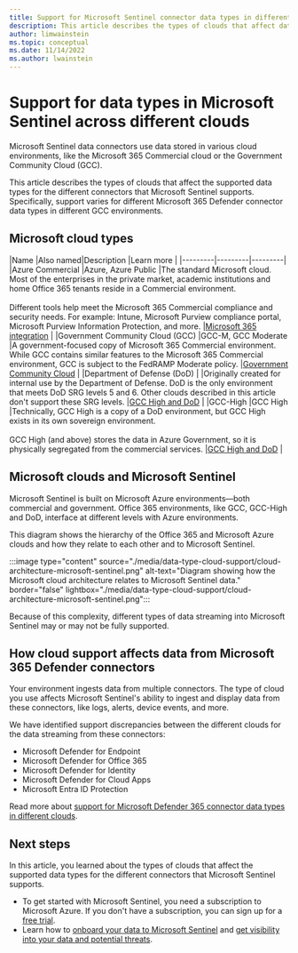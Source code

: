 ```yaml
---
title: Support for Microsoft Sentinel connector data types in different clouds
description: This article describes the types of clouds that affect data streaming from the different connectors that Microsoft Sentinel supports.  
author: limwainstein
ms.topic: conceptual
ms.date: 11/14/2022
ms.author: lwainstein
---
```


# Support for data types in Microsoft Sentinel across different clouds

Microsoft Sentinel data connectors use data stored in various cloud environments, like the Microsoft 365 Commercial cloud or the Government Community Cloud (GCC). 

This article describes the types of clouds that affect the supported data types for the different connectors that Microsoft Sentinel supports. Specifically, support varies for different Microsoft 365 Defender connector data types in different GCC environments.  

## Microsoft cloud types

|Name  |Also named|Description |Learn more  |
|---------|---------|---------|
|Azure Commercial   |Azure, Azure Public      |The standard Microsoft cloud. Most of the enterprises in the private market, academic institutions and home Office 365 tenants reside in a Commercial environment.<br><br>Different tools help meet the Microsoft 365 Commercial compliance and security needs. For example: Intune, Microsoft Purview compliance portal, Microsoft Purview Information Protection, and more. |[Microsoft 365 integration](../security/fundamentals/feature-availability.md#microsoft-365-integration)    |
|Government Community Cloud (GCC)  |GCC-M, GCC Moderate  |A government-focused copy of Microsoft 365 Commercial environment. While GCC contains similar features to the Microsoft 365 Commercial environment, GCC is subject to the FedRAMP Moderate policy.     |[Government Community Cloud](/office365/servicedescriptions/office-365-platform-service-description/office-365-us-government/gcc) |
|Department of Defense (DoD)     |         |Originally created for internal use by the Department of Defense. DoD is the only environment that meets DoD SRG levels 5 and 6. Other clouds described in this article don't support these SRG levels.         |[GCC High and DoD](/office365/servicedescriptions/office-365-platform-service-description/office-365-us-government/gcc-high-and-dod) |
|GCC-High     |GCC High         |Technically, GCC High is a copy of a DoD environment, but GCC High exists in its own sovereign environment.<br><br>GCC High (and above) stores the data in Azure Government, so it is physically segregated from the commercial services. |[GCC High and DoD](/office365/servicedescriptions/office-365-platform-service-description/office-365-us-government/gcc-high-and-dod) |  

## Microsoft clouds and Microsoft Sentinel 

Microsoft Sentinel is built on Microsoft Azure environments—both commercial and government. Office 365 environments, like GCC, GCC-High and DoD, interface at different levels with Azure environments. 

This diagram shows the hierarchy of the Office 365 and Microsoft Azure clouds and how they relate to each other and to Microsoft Sentinel. 

:::image type="content" source="./media/data-type-cloud-support/cloud-architecture-microsoft-sentinel.png" alt-text="Diagram showing how the Microsoft cloud architecture relates to Microsoft Sentinel data." border="false" lightbox="./media/data-type-cloud-support/cloud-architecture-microsoft-sentinel.png":::

Because of this complexity, different types of data streaming into Microsoft Sentinel may or may not be fully supported.

## How cloud support affects data from Microsoft 365 Defender connectors

Your environment ingests data from multiple connectors. The type of cloud you use affects Microsoft Sentinel's ability to ingest and display data from these connectors, like logs, alerts, device events, and more.

We have identified support discrepancies between the different clouds for the data streaming from these connectors:

- Microsoft Defender for Endpoint
- Microsoft Defender for Office 365
- Microsoft Defender for Identity
- Microsoft Defender for Cloud Apps
- Microsoft Entra ID Protection

Read more about [support for Microsoft Defender 365 connector data types in different clouds](microsoft-365-defender-cloud-support.md).

## Next steps

In this article, you learned about the types of clouds that affect the supported data types for the different connectors that Microsoft Sentinel supports.

- To get started with Microsoft Sentinel, you need a subscription to Microsoft Azure. If you don't have a subscription, you can sign up for a [free trial](https://azure.microsoft.com/free/).
- Learn how to [onboard your data to Microsoft Sentinel](quickstart-onboard.md) and [get visibility into your data and potential threats](get-visibility.md).
